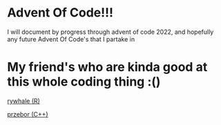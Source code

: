 # Advent Of Code!!!

I will document by progress through advent of code 2022, and hopefully any future Advent Of Code's that I partake in

# My friend's who are kinda good at this whole coding thing :()

[rywhale (R)](https://github.com/rywhale/aoc_2022)

[przebor (C++)](https://github.com/przebor/aoc)
